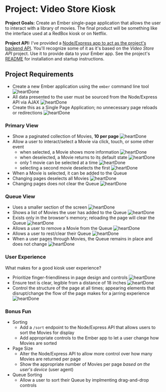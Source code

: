 # Project: Video Store Kiosk
__Project Goals:__ Create an Ember single-page application that allows the user to interact with a library of movies. The final product will be something like the interface used at a RedBox kiosk or on Netflix.

__Project API:__ I've provided a [Node/Express app to act as the project's backend API](https://github.com/Ada-C5/video-store-kiosk-api). You'll recognize some of it as it's based on the _Video Store API_ project. Use it to provide data to your Ember app. See the project's [README](https://github.com/Ada-C5/video-store-kiosk-api/blob/master/README.md) for installation and startup instructions.

## Project Requirements
- Create a new Ember application using the `ember` command line tool ![heartDone](http://www.greenamericatoday.org/images/icon-tiny-heart.jpg)
- All data presented to the user must be sourced from the Node/Express API via AJAX ![heartDone](http://www.greenamericatoday.org/images/icon-tiny-heart.jpg)
- Create this as a Single Page Application; no unnecessary page reloads or redirections ![heartDone](http://www.greenamericatoday.org/images/icon-tiny-heart.jpg)

### Primary View
- Show a paginated collection of Movies, __10 per page__ ![heartDone](http://www.greenamericatoday.org/images/icon-tiny-heart.jpg)
- Allow a user to interact/select a Movie via click, touch, or some other event
  - when selected, a Movie shows more information ![heartDone](http://www.greenamericatoday.org/images/icon-tiny-heart.jpg)
  - when deselected, a Movie returns to its default state ![heartDone](http://www.greenamericatoday.org/images/icon-tiny-heart.jpg)
  - only 1 movie can be selected at a time ![heartDone](http://www.greenamericatoday.org/images/icon-tiny-heart.jpg)
  - selecting a second movie deselects the first ![heartDone](http://www.greenamericatoday.org/images/icon-tiny-heart.jpg)
- When a Movie is selected, it can be added to the Queue
- Changing pages deselects all Movies ![heartDone](http://www.greenamericatoday.org/images/icon-tiny-heart.jpg)
- Changing pages does not clear the Queue ![heartDone](http://www.greenamericatoday.org/images/icon-tiny-heart.jpg)

### Queue View
- Uses a smaller section of the screen ![heartDone](http://www.greenamericatoday.org/images/icon-tiny-heart.jpg)
- Shows a list of Movies the user has added to the Queue ![heartDone](http://www.greenamericatoday.org/images/icon-tiny-heart.jpg)
- Exists only in the browser's memory; reloading the page will clear the Queue ![heartDone](http://www.greenamericatoday.org/images/icon-tiny-heart.jpg)
- Allows a user to remove a Movie from the Queue ![heartDone](http://www.greenamericatoday.org/images/icon-tiny-heart.jpg)
- Allows a user to rest/clear their Queue ![heartDone](http://www.greenamericatoday.org/images/icon-tiny-heart.jpg)
- When a user pages through Movies, the Queue remains in place and does not change ![heartDone](http://www.greenamericatoday.org/images/icon-tiny-heart.jpg)

### User Experience
What makes for a good kiosk user experience?

- Prioritize finger-friendliness in page design and controls ![heartDone](http://www.greenamericatoday.org/images/icon-tiny-heart.jpg)
- Ensure text is clear, legible from a distance of 18 inches ![heartDone](http://www.greenamericatoday.org/images/icon-tiny-heart.jpg)
- Control the structure of the page at all times; appearing elements that disrupt/change the flow of the page makes for a jarring experience ![heartDone](http://www.greenamericatoday.org/images/icon-tiny-heart.jpg)

### Bonus Fun
- Sorting
  - Add a `/sort` endpoint to the Node/Express API that allows users to sort the Movies for display
  - Add appropriate controls to the Ember app to let a user change how Movies are sorted
- Page Size
  - Alter the Node/Express API to allow more control over how many Movies are returned per page
  - Show the appropriate number of Movies per page _based on the user's device_ (user agent)
- Queue Sorting
  - Allow a user to sort their Queue by implmenting drag-and-drop controls
